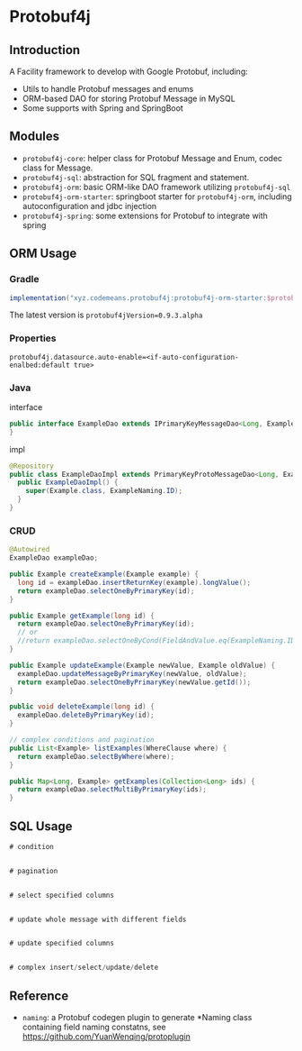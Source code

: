 # Protobuf4j

## Introduction

A Facility framework to develop with Google Protobuf, including:

* Utils to handle Protobuf messages and enums
* ORM-based DAO for storing Protobuf Message in MySQL
* Some supports with Spring and SpringBoot

## Modules

* `protobuf4j-core`: helper class for Protobuf Message and Enum, codec class for Message.
* `protobuf4j-sql`: abstraction for SQL fragment and statement.
* `protobuf4j-orm`: basic ORM-like DAO framework utilizing `protobuf4j-sql`
* `protobuf4j-orm-starter`: springboot starter for `protobuf4j-orm`, including autoconfiguration and jdbc injection
* `protobuf4j-spring`: some extensions for Protobuf to integrate with spring

## ORM Usage

### Gradle

~~~groovy
implementation("xyz.codemeans.protobuf4j:protobuf4j-orm-starter:$protobuf4jVersion")
~~~

The latest version is `protobuf4jVersion=0.9.3.alpha`

### Properties

~~~properties
protobuf4j.datasource.auto-enable=<if-auto-configuration-enalbed:default true>
~~~

### Java

interface

~~~java
public interface ExampleDao extends IPrimaryKeyMessageDao<Long, Example> {
}
~~~

impl

~~~java
@Repository
public class ExampleDaoImpl extends PrimaryKeyProtoMessageDao<Long, Example> implements ExampleDao {
  public ExampleDaoImpl() {
    super(Example.class, ExampleNaming.ID);
  }
}
~~~

### CRUD

~~~java
@Autowired
ExampleDao exampleDao;

public Example createExample(Example example) {
  long id = exampleDao.insertReturnKey(example).longValue();
  return exampleDao.selectOneByPrimaryKey(id);
}

public Example getExample(long id) {
  return exampleDao.selectOneByPrimaryKey(id);
  // or
  //return exampleDao.selectOneByCond(FieldAndValue.eq(ExampleNaming.ID, id));
}

public Example updateExample(Example newValue, Example oldValue) {
  exampleDao.updateMessageByPrimaryKey(newValue, oldValue);
  return exampleDao.selectOneByPrimaryKey(newValue.getId());
}

public void deleteExample(long id) {
  exampleDao.deleteByPrimaryKey(id);
}

// complex conditions and pagination
public List<Example> listExamples(WhereClause where) {
  return exampleDao.selectByWhere(where);
}

public Map<Long, Example> getExamples(Collection<Long> ids) {
  return exampleDao.selectMultiByPrimaryKey(ids);
}
~~~

## SQL Usage

~~~java
# condition


# pagination


# select specified columns


# update whole message with different fields


# update specified columns


# complex insert/select/update/delete


~~~



## Reference

* `naming`: a Protobuf codegen plugin to generate *Naming class containing field naming constatns, see <https://github.com/YuanWenqing/protoplugin>

